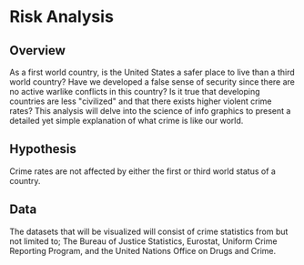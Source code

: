 # Risk Analysis

## Overview
As a first world country, is the United States a safer place to live than a third world country? Have we developed a false sense of security since there are no active warlike conflicts in this country? Is it true that developing countries are less "civilized" and that there exists higher violent crime rates? This analysis will delve into the science of info graphics to present a detailed yet simple explanation of what crime is like our world. 

## Hypothesis
Crime rates are not affected by either the first or third world status of a country.

## Data
The datasets that will be visualized will consist of crime statistics from but not limited to; The Bureau of Justice Statistics, Eurostat, Uniform Crime Reporting Program, and the United Nations Office on Drugs and Crime. 



